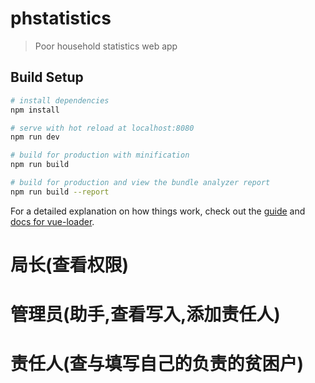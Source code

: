 # phstatistics

> Poor household statistics web app

## Build Setup

``` bash
# install dependencies
npm install

# serve with hot reload at localhost:8080
npm run dev

# build for production with minification
npm run build

# build for production and view the bundle analyzer report
npm run build --report
```

For a detailed explanation on how things work, check out the [guide](http://vuejs-templates.github.io/webpack/) and [docs for vue-loader](http://vuejs.github.io/vue-loader).

# 局长(查看权限)
# 管理员(助手,查看写入,添加责任人)
# 责任人(查与填写自己的负责的贫困户)